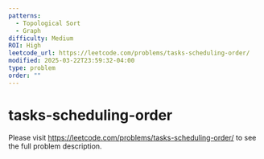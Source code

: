 ```yaml
---
patterns:
  - Topological Sort
  - Graph
difficulty: Medium
ROI: High
leetcode_url: https://leetcode.com/problems/tasks-scheduling-order/
modified: 2025-03-22T23:59:32-04:00
type: problem
order: ""
---
```


# tasks-scheduling-order

Please visit https://leetcode.com/problems/tasks-scheduling-order/ to see the full problem description.

